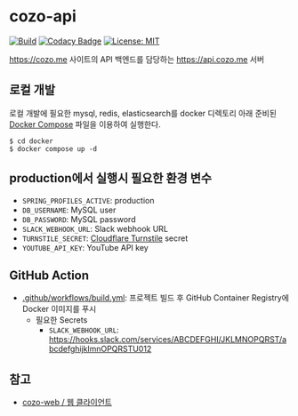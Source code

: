 # cozo-api

[![Build](https://github.com/crizin/cozo-api/actions/workflows/build.yml/badge.svg)](https://github.com/crizin/cozo-api/actions)
[![Codacy Badge](https://app.codacy.com/project/badge/Grade/65868e91fbd848e78f587d314aba85ec)](https://app.codacy.com/gh/crizin/cozo-api/dashboard?utm_source=gh&utm_medium=referral&utm_content=&utm_campaign=Badge_grade)
[![License: MIT](https://img.shields.io/github/license/crizin/cozo-api)](https://opensource.org/licenses/MIT)

https://cozo.me 사이트의 API 백엔드를 담당하는 https://api.cozo.me 서버

## 로컬 개발

로컬 개발에 필요한 mysql, redis, elasticsearch를 docker 디렉토리 아래 준비된 [Docker Compose](docker/docker-compose.yml) 파일을 이용하여 실행한다.

```shell
$ cd docker
$ docker compose up -d
```

## production에서 실행시 필요한 환경 변수

- `SPRING_PROFILES_ACTIVE`: production
- `DB_USERNAME`: MySQL user
- `DB_PASSWORD`: MySQL password
- `SLACK_WEBHOOK_URL`: Slack webhook URL
- `TURNSTILE_SECRET`: [Cloudflare Turnstile](https://www.cloudflare.com/products/turnstile/) secret
- `YOUTUBE_API_KEY`: YouTube API key

## GitHub Action

- [.github/workflows/build.yml](.github/workflows/build.yml): 프로젝트 빌드 후 GitHub Container Registry에 Docker 이미지를 푸시
    - 필요한 Secrets
        - `SLACK_WEBHOOK_URL`: https://hooks.slack.com/services/ABCDEFGHI/JKLMNOPQRST/abcdefghijklmnOPQRSTU012

## 참고

- [cozo-web / 웹 클라이언트](https://github.com/crizin/cozo-web)
